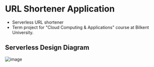 # URL Shortener Application
* Serverless URL shortener
* Term project for "Cloud Computing & Applications" course at Bilkent University.

## Serverless Design Diagram
![image](https://user-images.githubusercontent.com/55796674/116117683-2f769200-a6c5-11eb-9583-ac59e888725d.png)
